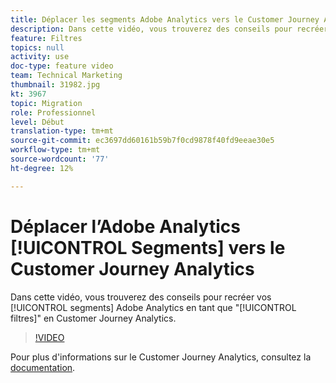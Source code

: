 ```yaml
---
title: Déplacer les segments Adobe Analytics vers le Customer Journey Analytics
description: Dans cette vidéo, vous trouverez des conseils pour recréer vos segments Adobe Analytics en tant que "filtres" en Customer Journey Analytics.
feature: Filtres
topics: null
activity: use
doc-type: feature video
team: Technical Marketing
thumbnail: 31982.jpg
kt: 3967
topic: Migration
role: Professionnel
level: Début
translation-type: tm+mt
source-git-commit: ec3697dd60161b59b7f0cd9878f40fd9eeae30e5
workflow-type: tm+mt
source-wordcount: '77'
ht-degree: 12%

---
```



# Déplacer l’Adobe Analytics [!UICONTROL Segments] vers le Customer Journey Analytics

Dans cette vidéo, vous trouverez des conseils pour recréer vos [!UICONTROL segments] Adobe Analytics en tant que &quot;[!UICONTROL filtres]&quot; en Customer Journey Analytics.

>[!VIDEO](https://video.tv.adobe.com/v/31982/?quality=12)

Pour plus d&#39;informations sur le Customer Journey Analytics, consultez la [documentation](https://docs.adobe.com/content/help/fr-FR/analytics-platform/using/cja-landing.html).
